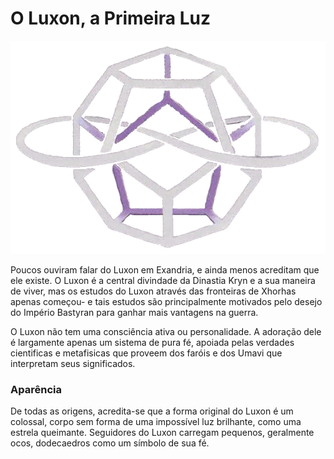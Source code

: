 # **O Luxon,** a Primeira Luz
![Símbolo Luxon](https://github.com/Iago31/Exandria-Players/blob/master/assets/Luxon.png?raw=true)

Poucos ouviram falar do Luxon em Exandria, e ainda menos acreditam que ele existe. O Luxon é a central divindade da Dinastia Kryn e a sua maneira de viver, mas os estudos do Luxon através das fronteiras de Xhorhas apenas começou- e tais estudos são principalmente motivados pelo desejo do Império Bastyran para ganhar mais vantagens na guerra.

O Luxon não tem uma consciência ativa ou personalidade. A adoração dele é largamente apenas um sistema de pura fé, apoiada pelas verdades cientificas e metafisicas que proveem dos faróis e dos Umavi que interpretam seus significados.

### **Aparência**
De todas as origens, acredita-se que a forma original do Luxon é um colossal, corpo sem forma de uma impossível luz brilhante, como uma estrela queimante. Seguidores do Luxon carregam pequenos, geralmente ocos, dodecaedros como um símbolo de sua fé.